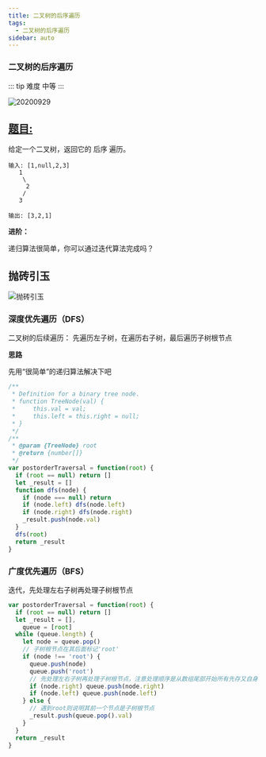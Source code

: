 ```yaml
---
title: 二叉树的后序遍历
tags:
  - 二叉树的后序遍历
sidebar: auto
---
```


### 二叉树的后序遍历

::: tip 难度
中等
:::

![20200929](http://qiniu.gaowenju.com/leecode/banner/20200929.jpg)

## [题目:](https://leetcode-cn.com/problems/binary-tree-postorder-traversal/)

给定一个二叉树，返回它的 后序 遍历。

```
输入: [1,null,2,3]
   1
    \
     2
    /
   3

输出: [3,2,1]
```

**进阶：**

递归算法很简单，你可以通过迭代算法完成吗？

## 抛砖引玉

![抛砖引玉](http://qiniu.gaowenju.com/leecode/20200929.png)

### 深度优先遍历（DFS）

二叉树的后续遍历：
先遍历左子树，在遍历右子树，最后遍历子树根节点

**思路**

先用“很简单”的递归算法解决下吧

```javascript
/**
 * Definition for a binary tree node.
 * function TreeNode(val) {
 *     this.val = val;
 *     this.left = this.right = null;
 * }
 */
/**
 * @param {TreeNode} root
 * @return {number[]}
 */
var postorderTraversal = function(root) {
  if (root == null) return []
  let _result = []
  function dfs(node) {
    if (node === null) return
    if (node.left) dfs(node.left)
    if (node.right) dfs(node.right)
    _result.push(node.val)
  }
  dfs(root)
  return _result
}
```

### 广度优先遍历（BFS）

迭代，先处理左右子树再处理子树根节点

```javascript
var postorderTraversal = function(root) {
  if (root == null) return []
  let _result = [],
    queue = [root]
  while (queue.length) {
    let node = queue.pop()
    // 子树根节点在其后面标记'root'
    if (node !== 'root') {
      queue.push(node)
      queue.push('root')
      // 先处理左右子树再处理子树根节点，注意处理顺序是从数组尾部开始所有先存又自身再存左子树
      if (node.right) queue.push(node.right)
      if (node.left) queue.push(node.left)
    } else {
      // 遇到root则说明其前一个节点是子树根节点
      _result.push(queue.pop().val)
    }
  }
  return _result
}
```
